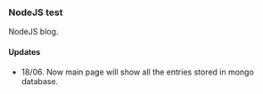### NodeJS test

NodeJS blog.

#### Updates

* 18/06. Now main page will show all the entries stored in mongo database.
